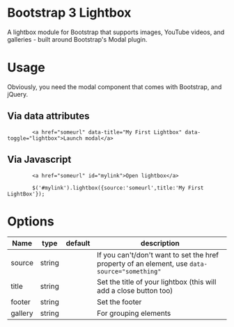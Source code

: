 Bootstrap 3 Lightbox
========

A lightbox module for Bootstrap that supports images, YouTube videos, and galleries - built around Bootstrap's Modal plugin.

Usage
====

Obviously, you need the modal component that comes with Bootstrap, and jQuery.
            
Via data attributes
-------------------

            <a href="someurl" data-title="My First Lightbox" data-toggle="lightbox">Launch modal</a>
            
Via Javascript
--------------

            <a href="someurl" id="mylink">Open lightbox</a>
            
            $('#mylink').lightbox({source:'someurl',title:'My First LightBox'});

Options
=======

<table>
    <thead>
    <tr>
        <th>Name</th>
        <th>type</th>
        <th>default</th>
        <th>description</th>
    </tr>
    </thead>
    <tbody>
    <tr>
        <td>source</td>
        <td>string</td>
        <td></td>
        <td>If you can't/don't want to set the href property of an element, use <code>data-source="something"</code></td>
    </tr>
    <tr>
        <td>title</td>
        <td>string</td>
        <td></td>
        <td>Set the title of your lightbox (this will add a close button too)</td>
    </tr>
    <tr>
        <td>footer</td>
        <td>string</td>
        <td></td>
        <td>Set the footer</td>
    </tr>
    <tr>
        <td>gallery</td>
        <td>string</td>
        <td></td>
        <td>For grouping elements</td>
    </tr>
    </tbody>
</table>
